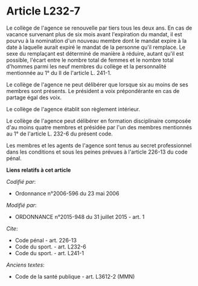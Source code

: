 # Article L232-7

Le collège de l'agence se renouvelle par tiers tous les deux ans. En cas de vacance survenant plus de six mois avant
l'expiration du mandat, il est pourvu à la nomination d'un nouveau membre dont le mandat expire à la date à laquelle aurait
expiré le mandat de la personne qu'il remplace. Le sexe du remplaçant est déterminé de manière à réduire, autant qu'il est
possible, l'écart entre le nombre total de femmes et le nombre total d'hommes parmi les neuf membres du collège et la
personnalité mentionnée au 1° du II de l'article L. 241-1.

Le collège de l'agence ne peut délibérer que lorsque six au moins de ses membres sont présents. Le président a voix
prépondérante en cas de partage égal des voix. 

Le collège de l'agence établit son règlement intérieur. 

Le collège de l'agence peut délibérer en formation disciplinaire composée d'au moins quatre membres et présidée par l'un des
membres mentionnés au 1° de l'article L. 232-6 du présent code. 

Les membres et les agents de l'agence sont tenus au secret professionnel dans les conditions et sous les peines prévues à
l'article 226-13 du code pénal.

**Liens relatifs à cet article**

_Codifié par_:

  - Ordonnance n°2006-596 du 23 mai 2006

_Modifié par_:

  - ORDONNANCE n°2015-948 du 31 juillet 2015 - art. 1

_Cite_:

  - Code pénal - art. 226-13
  - Code du sport. - art. L232-6
  - Code du sport. - art. L241-1

_Anciens textes_:

  - Code de la santé publique - art. L3612-2 (MMN)
